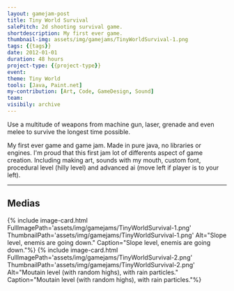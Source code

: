 ```yaml
---
layout: gamejam-post
title: Tiny World Survival
salePitch: 2d shooting survival game.
shortdescription: My first ever game.
thumbnail-img: assets/img/gamejams/TinyWorldSurvival-1.png
tags: {{tags}}
date: 2012-01-01
duration: 48 hours
project-type: {{project-type}}
event: 
theme: Tiny World
tools: [Java, Paint.net]
my-contribution: [Art, Code, GameDesign, Sound]
team: 
visibily: archive
---
```


Use a multitude of weapons from machine gun, laser, grenade and even melee to survive the longest time possible.

My first ever game and game jam. Made in pure java, no libraries or engines. I'm proud that this first jam lot of differents aspect of game creation. Including making art, sounds with my mouth, custom font, procedural level (hilly level) and advanced ai (move left if player is to your left).

***
## Medias

<div class="row">
{% include image-card.html FullImagePath='assets/img/gamejams/TinyWorldSurvival-1.png' ThumbnailPath='assets/img/gamejams/TinyWorldSurvival-1.png' Alt="Slope level, enemis are going down." Caption="Slope level, enemis are going down."%}
{% include image-card.html FullImagePath='assets/img/gamejams/TinyWorldSurvival-2.png' ThumbnailPath='assets/img/gamejams/TinyWorldSurvival-2.png' Alt="Moutain level (with random highs), with rain particles." Caption="Moutain level (with random highs), with rain particles."%}
</div>